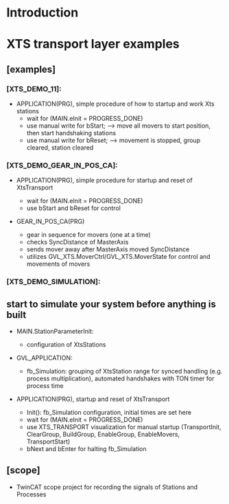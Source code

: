 # Introduction 
# XTS transport layer examples

## [examples]
 
### [XTS_DEMO_11]: 
- APPLICATION(PRG), simple procedure of how to startup and work Xts stations
  - wait for (MAIN.eInit = PROGRESS_DONE)
  - use manual write for bStart; --> move all movers to start position, then start handshaking stations
  - use manual write for bReset; --> movement is stopped, group cleared, station cleared

### [XTS_DEMO_GEAR_IN_POS_CA]:
- APPLICATION(PRG), simple procedure for startup and reset of XtsTransport
  - wait for (MAIN.eInit = PROGRESS_DONE)
  - use bStart and bReset for control
  
- GEAR_IN_POS_CA(PRG)
  - gear in  sequence for movers (one at a time)
  - checks SyncDistance of MasterAxis
  - sends mover away after MasterAxis moved SyncDistance
  - utilizes GVL_XTS.MoverCtrl/GVL_XTS.MoverState for control and movements of movers

### [XTS_DEMO_SIMULATION]:
## start to simulate your system before anything is built ##
- MAIN.StationParameterInit:
  - configuration of XtsStations
 
- GVL_APPLICATION:
  - fb_Simulation: grouping of XtsStation range for synced handling (e.g. process multiplication), automated handshakes with TON timer for process time
  
- APPLICATION(PRG), startup and reset of XtsTransport
  - Init(): fb_Simulation configuration, initial times are set here
  - wait for (MAIN.eInit = PROGRESS_DONE)
  - use XTS_TRANSPORT visualization for manual startup (TransportInit, ClearGroup, BuildGroup, EnableGroup, EnableMovers, TransportStart)
  - bNext and bEnter for halting fb_Simulation

## [scope]
- TwinCAT scope project for recording the signals of Stations and Processes

